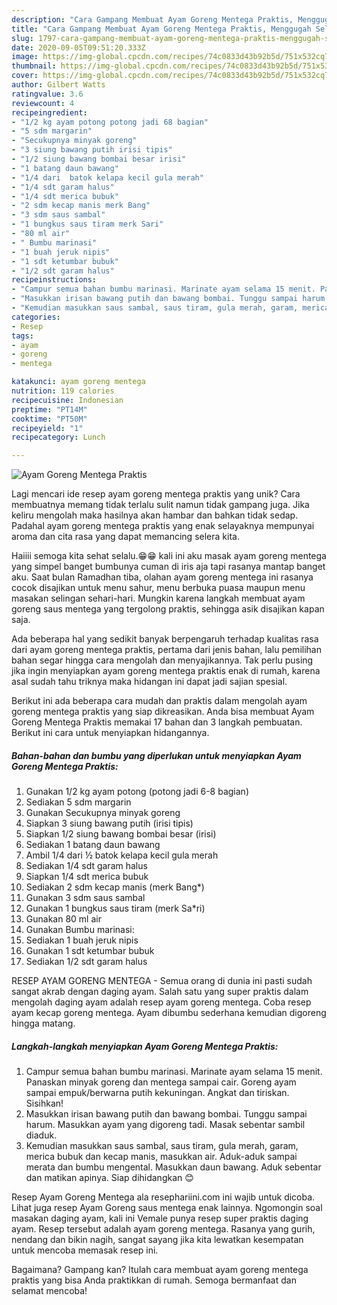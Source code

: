```yaml
---
description: "Cara Gampang Membuat Ayam Goreng Mentega Praktis, Menggugah Selera"
title: "Cara Gampang Membuat Ayam Goreng Mentega Praktis, Menggugah Selera"
slug: 1797-cara-gampang-membuat-ayam-goreng-mentega-praktis-menggugah-selera
date: 2020-09-05T09:51:20.333Z
image: https://img-global.cpcdn.com/recipes/74c0833d43b92b5d/751x532cq70/ayam-goreng-mentega-praktis-foto-resep-utama.jpg
thumbnail: https://img-global.cpcdn.com/recipes/74c0833d43b92b5d/751x532cq70/ayam-goreng-mentega-praktis-foto-resep-utama.jpg
cover: https://img-global.cpcdn.com/recipes/74c0833d43b92b5d/751x532cq70/ayam-goreng-mentega-praktis-foto-resep-utama.jpg
author: Gilbert Watts
ratingvalue: 3.6
reviewcount: 4
recipeingredient:
- "1/2 kg ayam potong potong jadi 68 bagian"
- "5 sdm margarin"
- "Secukupnya minyak goreng"
- "3 siung bawang putih irisi tipis"
- "1/2 siung bawang bombai besar irisi"
- "1 batang daun bawang"
- "1/4 dari  batok kelapa kecil gula merah"
- "1/4 sdt garam halus"
- "1/4 sdt merica bubuk"
- "2 sdm kecap manis merk Bang"
- "3 sdm saus sambal"
- "1 bungkus saus tiram merk Sari"
- "80 ml air"
- " Bumbu marinasi"
- "1 buah jeruk nipis"
- "1 sdt ketumbar bubuk"
- "1/2 sdt garam halus"
recipeinstructions:
- "Campur semua bahan bumbu marinasi. Marinate ayam selama 15 menit. Panaskan minyak goreng dan mentega sampai cair. Goreng ayam sampai empuk/berwarna putih kekuningan. Angkat dan tiriskan. Sisihkan!"
- "Masukkan irisan bawang putih dan bawang bombai. Tunggu sampai harum. Masukkan ayam yang digoreng tadi. Masak sebentar sambil diaduk."
- "Kemudian masukkan saus sambal, saus tiram, gula merah, garam, merica bubuk dan kecap manis, masukkan air. Aduk-aduk sampai merata dan bumbu mengental. Masukkan daun bawang. Aduk sebentar dan matikan apinya. Siap dihidangkan 😊"
categories:
- Resep
tags:
- ayam
- goreng
- mentega

katakunci: ayam goreng mentega 
nutrition: 119 calories
recipecuisine: Indonesian
preptime: "PT14M"
cooktime: "PT50M"
recipeyield: "1"
recipecategory: Lunch

---
```



![Ayam Goreng Mentega Praktis](https://img-global.cpcdn.com/recipes/74c0833d43b92b5d/751x532cq70/ayam-goreng-mentega-praktis-foto-resep-utama.jpg)

Lagi mencari ide resep ayam goreng mentega praktis yang unik? Cara membuatnya memang tidak terlalu sulit namun tidak gampang juga. Jika keliru mengolah maka hasilnya akan hambar dan bahkan tidak sedap. Padahal ayam goreng mentega praktis yang enak selayaknya mempunyai aroma dan cita rasa yang dapat memancing selera kita.

Haiiii semoga kita sehat selalu.😁😁 kali ini aku masak ayam goreng mentega yang simpel banget bumbunya cuman di iris aja tapi rasanya mantap banget aku. Saat bulan Ramadhan tiba, olahan ayam goreng mentega ini rasanya cocok disajikan untuk menu sahur, menu berbuka puasa maupun menu masakan selingan sehari-hari. Mungkin karena langkah membuat ayam goreng saus mentega yang tergolong praktis, sehingga asik disajikan kapan saja.

Ada beberapa hal yang sedikit banyak berpengaruh terhadap kualitas rasa dari ayam goreng mentega praktis, pertama dari jenis bahan, lalu pemilihan bahan segar hingga cara mengolah dan menyajikannya. Tak perlu pusing jika ingin menyiapkan ayam goreng mentega praktis enak di rumah, karena asal sudah tahu triknya maka hidangan ini dapat jadi sajian spesial.


Berikut ini ada beberapa cara mudah dan praktis dalam mengolah ayam goreng mentega praktis yang siap dikreasikan. Anda bisa membuat Ayam Goreng Mentega Praktis memakai 17 bahan dan 3 langkah pembuatan. Berikut ini cara untuk menyiapkan hidangannya.

<!--inarticleads1-->

##### Bahan-bahan dan bumbu yang diperlukan untuk menyiapkan Ayam Goreng Mentega Praktis:

1. Gunakan 1/2 kg ayam potong (potong jadi 6-8 bagian)
1. Sediakan 5 sdm margarin
1. Gunakan Secukupnya minyak goreng
1. Siapkan 3 siung bawang putih (irisi tipis)
1. Siapkan 1/2 siung bawang bombai besar (irisi)
1. Sediakan 1 batang daun bawang
1. Ambil 1/4 dari ½ batok kelapa kecil gula merah
1. Sediakan 1/4 sdt garam halus
1. Siapkan 1/4 sdt merica bubuk
1. Sediakan 2 sdm kecap manis (merk Bang*)
1. Gunakan 3 sdm saus sambal
1. Gunakan 1 bungkus saus tiram (merk Sa*ri)
1. Gunakan 80 ml air
1. Gunakan  Bumbu marinasi:
1. Sediakan 1 buah jeruk nipis
1. Gunakan 1 sdt ketumbar bubuk
1. Sediakan 1/2 sdt garam halus


RESEP AYAM GORENG MENTEGA - Semua orang di dunia ini pasti sudah sangat akrab dengan daging ayam. Salah satu yang super praktis dalam mengolah daging ayam adalah resep ayam goreng mentega. Coba resep ayam kecap goreng mentega. Ayam dibumbu sederhana kemudian digoreng hingga matang. 

<!--inarticleads2-->

##### Langkah-langkah menyiapkan Ayam Goreng Mentega Praktis:

1. Campur semua bahan bumbu marinasi. Marinate ayam selama 15 menit. Panaskan minyak goreng dan mentega sampai cair. Goreng ayam sampai empuk/berwarna putih kekuningan. Angkat dan tiriskan. Sisihkan!
1. Masukkan irisan bawang putih dan bawang bombai. Tunggu sampai harum. Masukkan ayam yang digoreng tadi. Masak sebentar sambil diaduk.
1. Kemudian masukkan saus sambal, saus tiram, gula merah, garam, merica bubuk dan kecap manis, masukkan air. Aduk-aduk sampai merata dan bumbu mengental. Masukkan daun bawang. Aduk sebentar dan matikan apinya. Siap dihidangkan 😊


Resep Ayam Goreng Mentega ala resephariini.com ini wajib untuk dicoba. Lihat juga resep Ayam Goreng saus mentega enak lainnya. Ngomongin soal masakan daging ayam, kali ini Vemale punya resep super praktis daging ayam. Resep tersebut adalah ayam goreng mentega. Rasanya yang gurih, nendang dan bikin nagih, sangat sayang jika kita lewatkan kesempatan untuk mencoba memasak resep ini. 

Bagaimana? Gampang kan? Itulah cara membuat ayam goreng mentega praktis yang bisa Anda praktikkan di rumah. Semoga bermanfaat dan selamat mencoba!
